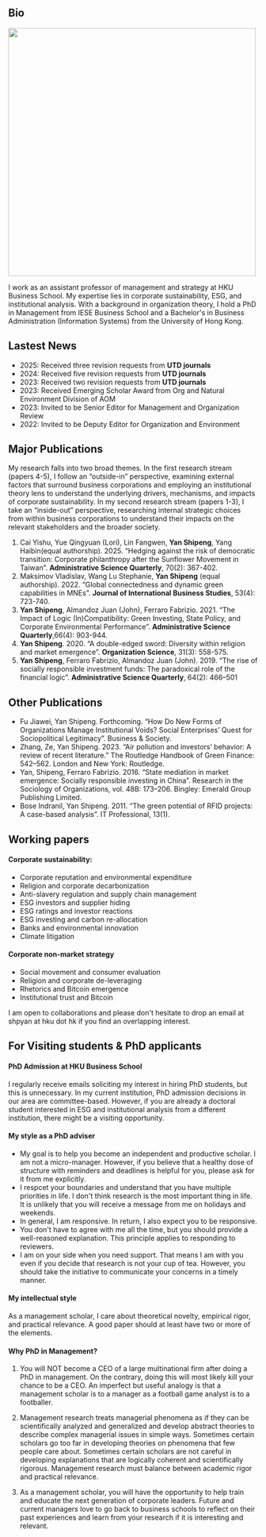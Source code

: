 

## Bio
<img src="thumbnail.png" style="width: 500px; height: auto;">

I work as an assistant professor of management and strategy at HKU Business School. My expertise lies in corporate sustainability, ESG, and institutional analysis. With a background in organization theory, I hold a PhD in Management from IESE Business School and a Bachelor's in Business Administration (Information Systems) from the University of Hong Kong. 


## Lastest News
* 2025: Received three revision requests from **UTD journals** 
* 2024: Received five revision requests from **UTD journals**
* 2023: Received two revision requests from **UTD journals**
* 2023: Received Emerging Scholar Award from Org and Natural Environment Division of AOM
* 2023: Invited to be Senior Editor for Management and Organization Review
* 2022: Invited to be Deputy Editor for Organization and Environment

## Major Publications

My research falls into two broad themes. In the first research stream (papers 4-5), I follow an “outside-in” perspective, examining external factors that surround business corporations and employing an institutional theory lens to understand the underlying drivers, mechanisms, and impacts of corporate sustainability. In my second research stream (papers 1-3), I take an “inside-out” perspective, researching internal strategic choices from within business corporations to understand their impacts on the relevant stakeholders and the broader society.

1. Cai Yishu, Yue Qingyuan (Lori), Lin Fangwen, **Yan Shipeng**, Yang Haibin(equal authorship). 2025. “Hedging against the risk of democratic transition: Corporate philanthropy after the Sunflower Movement in Taiwan”. **Administrative Science Quarterly**, 70(2): 367-402.
2. Maksimov Vladislav, Wang Lu Stephanie, **Yan Shipeng** (equal authorship). 2022. “Global connectedness and dynamic green capabilities in MNEs”. **Journal of International Business Studies**, 53(4): 723-740. 
3. **Yan Shipeng**, Almandoz Juan (John), Ferraro Fabrizio. 2021. “The Impact of Logic (In)Compatibility: Green Investing, State Policy, and Corporate Environmental Performance”. **Administrative Science Quarterly**,66(4): 903-944.
4. **Yan Shipeng**. 2020. “A double-edged sword: Diversity within religion and market emergence”. **Organization Science**, 31(3): 558-575. 
5. **Yan Shipeng**, Ferraro Fabrizio, Almandoz Juan (John). 2019. “The rise of socially responsible investment funds: The paradoxical role of the financial logic”. **Administrative Science Quarterly**, 64(2): 466–501

## Other Publications
* Fu Jiawei, Yan Shipeng. Forthcoming. “How Do New Forms of Organizations Manage Institutional Voids? Social Enterprises’ Quest for Sociopolitical Legitimacy”. Business & Society.
* Zhang, Ze, Yan Shipeng. 2023. “Air pollution and investors’ behavior: A review of recent literature.” The Routledge Handbook of Green Finance: 542–562. London and New York: Routledge.
* Yan, Shipeng, Ferraro Fabrizio. 2016. “State mediation in market emergence: Socially responsible investing in China”. Research in the Sociology of Organizations, vol. 48B: 173–206. Bingley: Emerald Group Publishing Limited.
* Bose Indranil, Yan Shipeng. 2011. “The green potential of RFID projects: A case-based analysis”. IT Professional, 13(1).

## Working papers
#### Corporate sustainability: 
* Corporate reputation and environmental expenditure
* Religion and corporate decarbonization
* Anti-slavery regulation and supply chain management 
* ESG investors and supplier hiding
* ESG ratings and investor reactions
* ESG investing and carbon re-allocation
* Banks and environmental innovation
* Climate litigation

#### Corporate non-market strategy
* Social movement and consumer evaluation 
* Religion and corporate de-leveraging
* Rhetorics and Bitcoin emergence
* Institutional trust and Bitcoin


I am open to collaborations and please don't hesitate to drop an email at shpyan at hku dot hk if you find an overlapping interest. 

## For Visiting students & PhD applicants
#### PhD Admission at HKU Business School
I regularly receive emails soliciting my interest in hiring PhD students, but this is unnecessary. In my current institution, PhD admission decisions in our area are committee-based. However, if you are already a doctoral student interested in ESG and institutional analysis from a different institution, there might be a visiting opportunity. 

#### My style as a PhD adviser
* My goal is to help you become an independent and productive scholar. I am not a micro-manager. However, if you believe that a healthy dose of structure with reminders and deadlines is helpful for you, please ask for it from me explicitly. 
* I respcet your boundaries and understand that you have multiple priorities in life. I don't think research is the most important thing in life. It is unlikely that you will receive a message from me on holidays and weekends.
* In general, I am responsive. In return, I also expect you to be responsive. 
* You don't have to agree with me all the time, but you should provide a well-reasoned explanation. This principle applies to responding to reviewers.
* I am on your side when you need support. That means I am with you even if you decide that research is not your cup of tea. However, you should take the initiative to communicate your concerns in a timely manner. 

#### My intellectual style
As a management scholar, I care about theoretical novelty, empirical rigor, and practical relevance. A good paper should at least have two or more of the elements.

#### Why PhD in Management?
1. You will NOT become a CEO of a large multinational firm after doing a PhD in management. On the contrary, doing this will most likely kill your chance to be a CEO. An imperfect but useful analogy is that a management scholar is to a manager as a football game analyst is to a footballer.

 

2. Management research treats managerial phenomena as if they can be scientifically analyzed and generalized and develop abstract theories to describe complex managerial issues in simple ways. Sometimes certain scholars go too far in developing theories on phenomena that few people care about. Sometimes certain scholars are not careful in developing explanations that are logically coherent and scientifically rigorous. Management research must balance between academic rigor and practical relevance. 

 

3. As a management scholar, you will have the opportunity to help train and educate the next generation of corporate leaders. Future and current managers love to go back to business schools to reflect on their past experiences and learn from your research if it is interesting and relevant.

